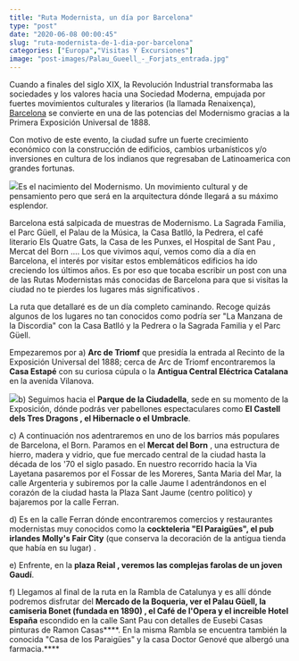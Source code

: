 ```yaml
---
title: "Ruta Modernista, un día por Barcelona"
type: "post"
date: "2020-06-08 00:00:45"
slug: "ruta-modernista-de-1-dia-por-barcelona"
categories: ["Europa","Visitas Y Excursiones"]
image: "post-images/Palau_Gueell_-_Forjats_entrada.jpg"
---
```


Cuando a finales del siglo XIX, la Revolución Industrial transformaba las sociedades y los valores hacia una Sociedad Moderna, empujada por fuertes movimientos culturales y literarios (la llamada Renaixença), [Barcelona](http://www.missviajes.com/barcelona-musa-gaudi-16070/) se convierte en una de las potencias del Modernismo gracias a la Primera Exposición Universal de 1888.

Con motivo de este evento, la ciudad sufre un fuerte crecimiento económico con la construcción de edificios, cambios urbanísticos y/o inversiones en cultura de los indianos que regresaban de Latinoamerica con grandes fortunas.

![](post-images/Palau_Gueell_-_Forjats_entrada.jpg)Es el nacimiento del Modernismo. Un movimiento cultural y de pensamiento pero que será en la arquitectura dónde llegará a su máximo esplendor.



Barcelona está salpicada de muestras de Modernismo. La Sagrada Familia, el Parc Güell, el Palau de la Música, la Casa Batlló, la Pedrera, el café literario Els Quatre Gats, la Casa de les Punxes, el Hospital de Sant Pau , Mercat del Born .... Los que vivimos aquí, vemos como día a día en Barcelona, el interés por visitar estos emblemáticos edificios ha ido creciendo los últimos años. Es por eso que tocaba escribir un post con una de las Rutas Modernistas más conocidas de Barcelona para que si visitas la ciudad no te pierdes los lugares más significativos .

La ruta que detallaré es de un día completo caminando. Recoge quizás algunos de los lugares no tan conocidos como podría ser "La Manzana de la Discordia" con la Casa Batlló y la Pedrera o la Sagrada Familia y el Parc Güell.



Empezaremos por a) **Arc de Triomf** que presidía la entrada al Recinto de la Exposición Universal del 1888; cerca de Arc de Triomf encontraremos la **Casa Estapé** con su curiosa cúpula o la **Antigua Central Eléctrica Catalana** en la avenida Vilanova.



![](http://www.missviajes.com/wp-content/uploads/2017/11/casa-dels-paraigües.jpg)b) Seguimos hacia el **Parque de la Ciudadella**, sede en su momento de la Exposición, dónde podrás ver pabellones espectaculares como **El Castell dels Tres Dragons , el Hibernacle o el Umbracle**.

c) A continuación nos adentraremos en uno de los barrios más populares de Barcelona, el Born. Paramos en el **Mercat del Born** , una estructura de hierro, madera y vidrio, que fue mercado central de la ciudad hasta la década de los '70 el siglo pasado. En nuestro recorrido hacia la Via Layetana pasaremos por el Fossar de les Moreres, Santa Maria del Mar, la calle Argenteria y subiremos por la calle Jaume I adentrándonos en el corazón de la ciudad hasta la Plaza Sant Jaume (centro político) y bajaremos por la calle Ferran.

d) Es en la calle Ferran dónde encontraremos comercios y restaurantes modernistas muy conocidos como la **cockteleria "El Paraigües", el pub irlandes Molly's Fair City** (que conserva la decoración de la antigua tienda que había en su lugar) .

e) Enfrente, en la **plaza Reial , veremos las complejas farolas de un joven Gaudí**.

f) Llegamos al final de la ruta en la Rambla de Catalunya y es allí dónde podremos disfrutar del **Mercado de la Boqueria, ver el Palau Güell, la camiseria Bonet (fundada en 1890) , el Café de l'Opera y el increible Hotel España** escondido en la calle Sant Pau con detalles de Eusebi Casas pinturas de Ramon Casas****. En la misma Rambla se encuentra también la conocida "Casa de los Paraigües" y la casa Doctor Genové que albergó una farmacia.****